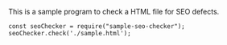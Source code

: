 This is a sample program to check a HTML file for SEO defects.

```
const seoChecker = require("sample-seo-checker");
seoChecker.check('./sample.html');
```